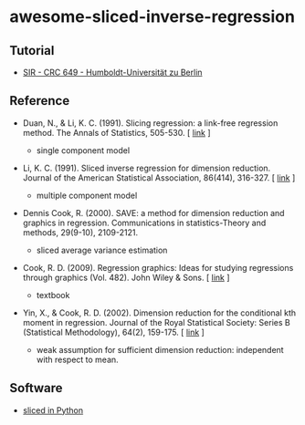 # awesome-sliced-inverse-regression

## Tutorial

- [SIR - CRC 649 - Humboldt-Universität zu Berlin](http://sfb649.wiwi.hu-berlin.de/fedc_homepage/xplore/tutorials/mvahtmlnode116.html)

## Reference

- Duan, N., & Li, K. C. (1991). Slicing regression: a link-free regression method. The Annals of Statistics, 505-530. [ [link](https://www.jstor.org/stable/pdf/2242072.pdf?casa_token=YeEMttRd8VoAAAAA:wlwQUlO1aWhMbeMNr46gunwvN-UZqGKVgSIGYZ87gmrDQkOzk8eYK5KK4c0l9RJZksW-gwtgoOPhAPqEklYL7eUBgR8FPTXl3GCouUf6EW4g1x-NVnM) ]
     - single component model

- Li, K. C. (1991). Sliced inverse regression for dimension reduction. Journal of the American Statistical Association, 86(414), 316-327. [ [link](https://www.jstor.org/stable/pdf/2290563.pdf?casa_token=d_cdZojtZtkAAAAA:2kftARuB2yoS6MyL9HwMZ0d6zFkE0ylmBrWU80FJnXdh55perXAWhZyHL3pOFa2-n8BRZHvHFtlZz9RGyz5RTXoGcxAH7AYz1MBe2b799HJTcSlB-HM) ]
     - multiple component model

- Dennis Cook, R. (2000). SAVE: a method for dimension reduction and graphics in regression. Communications in statistics-Theory and methods, 29(9-10), 2109-2121.
     - sliced average variance estimation

- Cook, R. D. (2009). Regression graphics: Ideas for studying regressions through graphics (Vol. 482). John Wiley & Sons. [ [link](https://books.google.com/books?hl=en&lr=&id=4Jh5ChKcN3cC&oi=fnd&pg=PP2&dq=regression+graphics&ots=8GUlYQ8Lq_&sig=CurcMiwNXsJVacrdTMP1VXEbEC8#v=onepage&q=regression%20graphics&f=false) ]
    - textbook

- Yin, X., & Cook, R. D. (2002). Dimension reduction for the conditional kth moment in regression. Journal of the Royal Statistical Society: Series B (Statistical Methodology), 64(2), 159-175. [ [link](https://rss.onlinelibrary.wiley.com/doi/pdfdirect/10.1111/1467-9868.00330?casa_token=2a_U-Mf5e9gAAAAA:lZ6XLFtm_WXmFfdWHfiCPtz-2m0InFa6J3ER0iRL8Z6c62400m4roPq5ut2R0BmdhD2ssKXTtRHqam4) ]
    - weak assumption for sufficient dimension reduction: independent with respect to mean.

## Software
- [sliced in Python](https://github.com/joshloyal/sliced)
